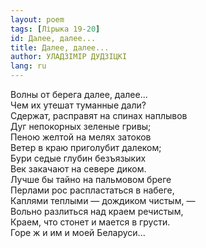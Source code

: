 ```yaml
---
layout: poem
tags: [Лірыка 19-20]
id: Далее, далее...
title: Далее, далее...
author: УЛАДЗІМІР ДУДЗІЦКІ
lang: ru
---
```



Волны от берега далее, далее...  
Чем их утешат туманные дали?  
Сдержат, расправят на спинах наплывов  
Дуг непокорных зеленые гривы;  
Пеною желтой на мелях затоков  
Ветер в краю приголубит далеком;  
Бури седые глубин безъязыких  
Век закачают на севере диком.  
Лучше бы тайно на пальмовом бреге  
Перлами рос распластаться в набеге,  
Каплями теплыми — дождиком чистым, —  
Вольно разлиться над краем речистым,  
Краем, что стонет и мается в грусти.  
Горе ж и им и моей Беларуси...  
